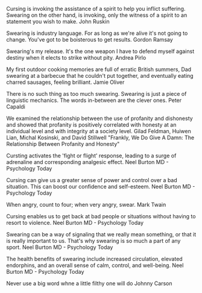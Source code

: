 Cursing is invoking the assistance of a spirit to help you inflict suffering. Swearing on the other hand, is invoking, only the witness of a spirit to an statement you wish to make. 
John Ruskin

Swearing is industry language. For as long as we're alive it's not going to change. You've got to be boisterous to get results. 
Gordon Ramsay

Swearing's my release. It's the one weapon I have to defend myself against destiny when it elects to strike without pity. 
Andrea Pirlo

My first outdoor cooking memories are full of erratic British summers, Dad swearing at a barbecue that he couldn't put together, and eventually eating charred sausages, feeling brilliant. 
Jamie Oliver

There is no such thing as too much swearing. Swearing is just a piece of linguistic mechanics. The words in-between are the clever ones. 
Peter Capaldi

We examined the relationship between the use of profanity and dishonesty and showed that profanity is positively correlated with honesty at an individual level and with integrity at a society level. 
Gilad Feldman, Huiwen Lian, Michal Kosinski, and David Stillwell "Frankly, We Do Give A Damn: The Relationship Between Profanity and Honesty"

Cursting activates the 'fight or flight' response, leading to a surge of adrenaline and corresponding analgesic effect.
Neel Burton MD - Psychology Today

Cursing can give us a greater sense of power and control over a bad situation. This can boost our confidence and self-esteem.
Neel Burton MD - Psychology Today

When angry, count to four; when very angry, swear.
Mark Twain

Cursing enables us to get back at bad people or situations without having to resort to violence.
Neel Burton MD - Psychology Today

Swearing can be a way of signaling that we really mean something, or that it is really important to us. That's why swearing is so much a part of any sport.
Neel Burton MD - Psychology Today

The health benefits of swearing include increased circulation, elevated endorphins, and an overall sense of calm, control, and well-being.
Neel Burton MD - Psychology Today

Never use a big word whne a little filthy one will do
Johnny Carson

